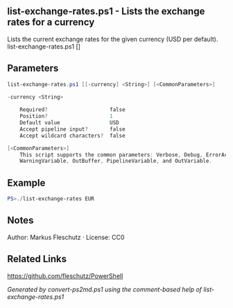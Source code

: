 ## list-exchange-rates.ps1 - Lists the exchange rates for a currency

Lists the current exchange rates for the given currency (USD per default).
list-exchange-rates.ps1 [<currency>]

## Parameters
```powershell
list-exchange-rates.ps1 [[-currency] <String>] [<CommonParameters>]

-currency <String>
    
    Required?                    false
    Position?                    1
    Default value                USD
    Accept pipeline input?       false
    Accept wildcard characters?  false

[<CommonParameters>]
    This script supports the common parameters: Verbose, Debug, ErrorAction, ErrorVariable, WarningAction, 
    WarningVariable, OutBuffer, PipelineVariable, and OutVariable.
```

## Example
```powershell
PS>./list-exchange-rates EUR
```

## Notes
Author: Markus Fleschutz · License: CC0

## Related Links
https://github.com/fleschutz/PowerShell

*Generated by convert-ps2md.ps1 using the comment-based help of list-exchange-rates.ps1*
